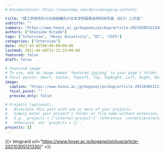 ```yaml
---
# Documentation: https://wowchemy.com/docs/managing-content/

title: "理工学研究科の北田俊輔氏が日本学術振興会特別研究員 (DC2) に内定"
subtitle: ""
summary: "https://www.hosei.ac.jp/koganei/pickup/article-20210305121330/"
authors: ["Shunsuke Kitada"]
tags: ["Interview", "Hosei University", "DC", "JSPS"]
categories: ["Interview"]
date: 2021-03-05T00:00:00+09:00
lastmod: 2021-04-08T23:22:23+09:00
featured: false
draft: false

# Featured image
# To use, add an image named `featured.jpg/png` to your page's folder.
# Focal points: Smart, Center, TopLeft, Top, TopRight, Left, Right, BottomLeft, Bottom, BottomRight.
image:
  caption: "https://www.hosei.ac.jp/koganei/pickup/article-20210305121330/"
  focal_point: ""
  preview_only: false

# Projects (optional).
#   Associate this post with one or more of your projects.
#   Simply enter your project's folder or file name without extension.
#   E.g. `projects = ["internal-project"]` references `content/project/deep-learning/index.md`.
#   Otherwise, set `projects = []`.
projects: []
---
```


{{< blogcard url="https://www.hosei.ac.jp/koganei/pickup/article-20210305121330/" >}}
